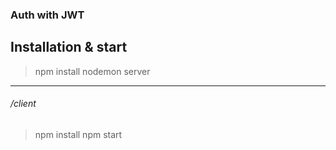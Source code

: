 ### Auth with JWT

**Installation & start**
---
> npm install
> nodemon server
---
###### /client
> npm install
> npm start
